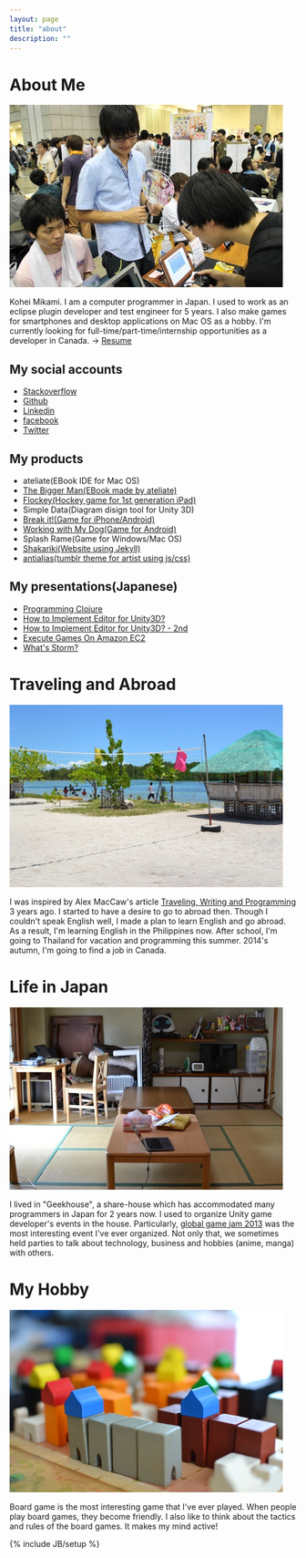 ```yaml
---
layout: page
title: "about"
description: ""
---
```


# About Me #


![myself](/img/about/myself.jpg)


Kohei Mikami. I am a computer programmer in Japan. I used to work as an eclipse plugin developer and test engineer for 5 years. I also make games for smartphones and desktop applications on Mac OS as a hobby. I'm currently looking for full-time/part-time/internship opportunities as a developer in Canada. -> [Resume](https://careers.stackoverflow.com/mikamikuh)

## My social accounts ##
- [Stackoverflow](http://stackoverflow.com/users/1317877/kouhei-mikami)
- [Github](https://github.com/mikamikuh)
- [Linkedin](http://www.linkedin.com/pub/kouhei-mikami/40/8b2/a70)
- [facebook](https://www.facebook.com/mkouhei0910)
- [Twitter](https://twitter.com/mikamikuh)

## My products ##
- ateliate(EBook IDE for Mac OS)
- [The Bigger Man(EBook made by ateliate)](https://itunes.apple.com/jp/app/the-bigger-man/id456254751?mt=8)
- [Flockey(Hockey game for 1st generation iPad)](http://www.youtube.com/watch?v=0MNpTpN8ZAw)
- Simple Data(Diagram disign tool for Unity 3D)
- [Break it!(Game for iPhone/Android)](https://itunes.apple.com/jp/app/break-it!/id582636538?mt=8)
- [Working with My Dog(Game for Android)](http://2013.globalgamejam.org/2013/%E3%83%AF%E3%83%B3%E3%82%B3%E3%81%A8%E3%81%8A%E3%81%95%E3%82%93%E3%81%BD)
- Splash Rame(Game for Windows/Mac OS)
- [Shakariki(Website using Jekyll)](http://shakariki.jp)
- [antialias(tumblr theme for artist using js/css)](http://antialias.jp)

## My presentations(Japanese) ##
- [Programming Clojure](http://www.slideshare.net/mi_kami/programming-clojure)
- [How to Implement Editor for Unity3D?](http://www.slideshare.net/mi_kami/asset-storeeditor)
- [How to Implement Editor for Unity3D? - 2nd](http://www.slideshare.net/mi_kami/asset-storeunity)
- [Execute Games On Amazon EC2](http://www.slideshare.net/mi_kami/ss-29876194)
- [What's Storm?](http://www.slideshare.net/mi_kami/amazon-ec2-storm)

# Traveling and Abroad #


![traveling](/img/about/traveling.jpg)


I was inspired by Alex MacCaw's article [Traveling, Writing and Programming](http://old.alexmaccaw.com//posts/traveling_writing_programming) 3 years ago. I started to have a desire to go to abroad then. Though I couldn't speak English well, I made a plan to learn English and go abroad. As a result, I'm learning English in the Philippines now. After school, I'm going to Thailand for vacation and programming this summer. 2014's autumn, I'm going to find a job in Canada.

# Life in Japan #


![gekkhouse](/img/about/geekhouse.jpg)


I lived in "Geekhouse", a share-house which has accommodated many programmers in Japan for 2 years now. I used to organize Unity game developer's events in the house. Particularly, [global game jam 2013](http://2013.globalgamejam.org/sites/2013/geekhouse-musashikosugi) was the most interesting event I've ever organized. Not only that, we sometimes held parties to talk about technology, business and hobbies (anime, manga) with others.

# My Hobby #


![boardgame](/img/about/boardgame.jpg)


Board game is the most interesting game that I've ever played. When people play board games, they become friendly. I also like to think about the tactics and rules of the board games. It makes my mind active!

{% include JB/setup %}
